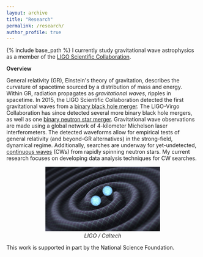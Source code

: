 ```yaml
---
layout: archive
title: "Research"
permalink: /research/
author_profile: true
---
```

{% include base_path %} I currently study gravitational wave astrophysics as a member of the <a href="https://www.ligo.caltech.edu">LIGO Scientific Collaboration</a>.

<b>Overview</b>

General relativity (GR), Einstein's theory of gravitation, describes the curvature of spacetime sourced by a distribution of mass and energy. Within GR, radiation propagates as <i>gravitational waves</i>, ripples in spacetime. In 2015, the LIGO Scientific Collaboration detected the first gravitational waves from a <a href="https://arxiv.org/abs/1602.03837">binary black hole merger</a>. The LIGO-Virgo Collaboration has since detected several more binary black hole mergers, as well as one <a href="https://arxiv.org/abs/1710.05832">binary neutron star merger</a>. Gravitational wave observations are made using a global network of 4-kilometer Michelson laser interferometers. The detected waveforms allow for empirical tests of general relativity (and beyond-GR alternatives) in the strong-field, dynamical regime. Additionally, searches are underway for yet-undetected, <a href="https://arxiv.org/abs/1712.05897">continuous waves</a> (CWs) from rapidly spinning neutron stars. My current research focuses on developing data analysis techniques for CW searches. 

<p align="center"><img src = "/images/gravitationalwaves.jpg" width="300"><br><i>LIGO / Caltech</i></p>

This work is supported in part by the National Science Foundation.
